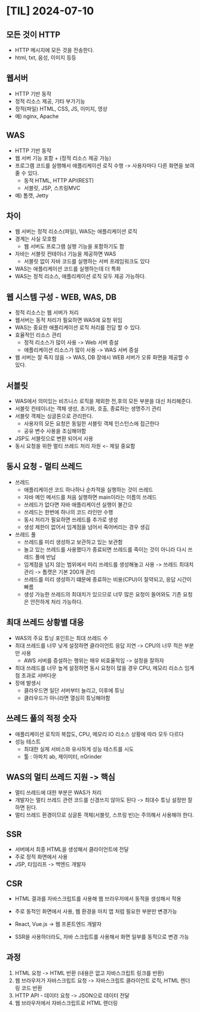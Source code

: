 # [TIL] 2024-07-10

## 모든 것이 HTTP
- HTTP 메시지에 모든 것을 전송한다.
- html, txt, 음성, 이미지 등등


## 웹서버
- HTTP 기반 동작
- 정적 리소스 제공, 기타 부가기능
- 정적(파일) HTML, CSS, JS, 이미지, 영상
- 예) nginx, Apache

## WAS
- HTTP 기반 동작
- 웹 서버 기능 포함 + (정적 리소스 제공 가능)
- 프로그램 코드를 실행해서 애플리케이션 로직 수행 -> 사용자마다 다른 화면을 보여줄 수 있다.
    - 동적 HTML, HTTP API(REST)
    - 서블릿, JSP, 스프링MVC
- 예) 톰캣, Jetty

## 차이
- 웹 서버는 정적 리소스(파일), WAS는 애플리케이션 로직
- 경계는 사실 모호함
    - 웹 서버도 프로그램 실행 기능을 포함하기도 함
- 자바는 서블릿 컨테이너 기능을 제공하면 WAS
    - 서블릿 없이 자바 코드를 실행하는 서버 프레임워크도 있다
- WAS는 애플리케이션 코드를 실행하는데 더 특화
- WAS는 정적 리소스, 애플리케이션 로직 모두 제공 가능하다.

## 웹 시스템 구성 - WEB, WAS, DB
- 정적 리소스는 웹 서버가 처리
- 웹서버는 동적 처리가 필요하면 WAS에 요청 위임
- WAS는 중요한 애플리케이션 로직 처리를 전담 할 수 있다.
- 효율적인 리소스 관리
    - 정적 리소스가 많이 사용 -> Web 서버 증설
    - 애플리케이션 리소스가 많이 사용 -> WAS 서버 증설
- 웹 서버는 잘 죽지 않음 -> WAS, DB 장애시 WEB 서버가 오류 화면을 제공할 수 있다.

## 서블릿
- WAS에서 의미있는 비즈니스 로직을 제외한 전,후의 모든 부분을 대신 처리해준다.
- 서블릿 컨테이너는 객체 생성, 초기화, 호출, 종료하는 생명주기 관리
- 서블릿 객체는 싱글톤으로 관리한다.
    - 사용자의 모든 요청은 동일한 서블릿 객체 인스턴스에 접근한다
    - 공유 변수 사용을 조심해야함
- JSP도 서블릿으로 변환 되어서 사용
- 동시 요청을 위한 멀티 쓰레드 처리 자원 <- 제일 중요함

## 동시 요청 - 멀티 쓰레드
- 쓰레드
    - 애플리케이션 코드 하나하나 순차적을 실행하는 것이 쓰레드
    - 자바 메인 메서드를 처음 실행하면 main이라는 이름의 쓰레드
    - 쓰레드가 없다면 자바 애플리케이션 실행이 불간으
    - 쓰레드는 한번에 하나의 코드 라인만 수행
    - 동시 처리가 필요하면 쓰레드를 추가로 생성
    - 생성 제한이 없어서 임계점을 넘어서 죽어버리는 경우 생김
- 쓰레드 풀
    - 쓰레드를 미리 생성하고 보관하고 있는 보관함
    - 놀고 있는 쓰레드를 사용했다가 종료되면 쓰레드를 죽이는 것이 아니라 다시 쓰레드 풀에 반납
    - 임계점을 넘지 않는 범위에서 미리 쓰레드를 생성해놓고 사용 -> 쓰레드 최대치 관리 -> 톰캣은 기본 200개 관리 
    - 쓰레드를 미리 생성하기 떄문에 종료하는 비용(CPU)이 절약되고, 응답 시간이 빠름
    - 생성 가능한 쓰레드의 최대치가 있으므로 너무 많은 요청이 들어와도 기존 요청은 안전하게 처리 가능하다.

## 최대 쓰레드 상황별 대응
- WAS의 주요 튜닝 포인트는 최대 쓰레드 수
- 최대 쓰레드를 너무 낮게 설정하면 클라이언트 응답 지연 -> CPU의 너무 적은 부분만 사용
    - AWS 서버를 증설하는 행위는 매우 비효율적임 -> 설정을 잘하자
- 최대 쓰레드를 너무 높게 설정하면 동시 요청이 많을 경우 CPU, 메모리 리소스 임계점 초과로 서버다운
- 장애 발생시
    - 클라우드면 일단 서버부터 늘리고, 이후에 튜닝
    - 클라우드가 아니라면 열심히 튜닝해야함

## 쓰레드 풀의 적정 숫자
- 애플리케이션 로직의 복잡도, CPU, 메모리 IO 리소스 상황에 따라 모두 다르다
- 성능 테스트
    - 최대한 실제 서비스와 유사하게 성능 테스트를 시도
    - 툴 : 아파치 ab, 제이미터, nGrinder

## WAS의 멀티 쓰레드 지원 -> 핵심
- 멀티 쓰레드에 대한 부분은 WAS가 처리
- 개발자는 멀티 쓰레드 관련 코드를 신경쓰지 않아도 된다 -> 최대수 튜닝 설정만 잘하면 된다.
- 멀티 쓰레드 환경이므로 싱글톤 객체(서블릿, 스프링 빈)는 주의해서 사용해야 한다.

## SSR
- 서버에서 최종 HTML을 생성해서 클라이언트에 전달
- 주로 정적 화면에서 사용
- JSP, 타임리프 -> 백엔드 개발자
## CSR
- HTML 결과를 자바스크립트를 사용해 웹 브라우저에서 동적을 생성해서 적용
- 주로 동적인 화면에서 사용, 웹 환경을 마치 앱 처럼 필요한 부분만 변경가능
- React, Vue.js -> 웹 프론트엔드 개발자

- SSR을 사용하더라도, 자바 스크립트를 사용해서 화면 일부를 동적으로 변경 가능

## 과정
1. HTML 요청 -> HTML 반환 (내용은 없고 자바스크립트 링크를 반환)
2. 웹 브라우저가 자바스크립트 요청 -> 자바스크립트 클라이언트 로직, HTML 렌더링 코드 반환
3. HTTP API - 데이터 요청 -> JSON으로 데이터 전달
4. 웹 브라우저에서 자바스크립트로 HTML 렌더링